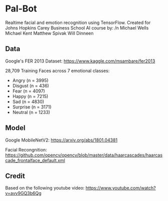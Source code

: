 # Pal-Bot
 Realtime facial and emotion recognition using TensorFlow. Created for Johns Hopkins Carey Business School AI course by: /n
 Michael Wells 
 Michael Kent
 Matthew Spivak 
 Will Dinneen

## Data 

Google's FER 2013 Dataset:
https://www.kaggle.com/msambare/fer2013

28,709 Training Faces across 7 emotional classes:
- Angry (n = 3995)
- Disgust (n = 436)
- Fear (n = 4097)
- Happy (n = 7215)
- Sad (n = 4830)
- Surprise (n = 3171)
- Neutral (n = 1233)

## Model

Google MobileNetV2:
https://arxiv.org/abs/1801.04381

Facial Recongnition:
https://github.com/opencv/opencv/blob/master/data/haarcascades/haarcascade_frontalface_default.xml


## Credit
Based on the following youtube video:
https://www.youtube.com/watch?v=avv9GQ3b6Qg

